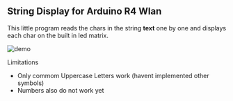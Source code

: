 String Display for Arduino R4 Wlan
---
This little program reads the chars in the string __text__ one by one and displays each char on the built in led matrix.

![demo](https://github.com/donttouchmylancable/WordDisplayArduinoR4Wlan/blob/main/demo.gif?raw=true)

Limitations
- Only commom Uppercase Letters work (havent implemented other symbols)
- Numbers also do not work yet
